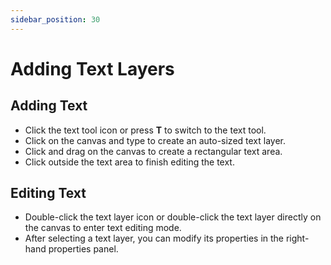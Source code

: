 ```yaml
---
sidebar_position: 30
---
```


# Adding Text Layers

## Adding Text

- Click the text tool icon or press **T** to switch to the text tool.
- Click on the canvas and type to create an auto-sized text layer.
- Click and drag on the canvas to create a rectangular text area.
- Click outside the text area to finish editing the text.

## Editing Text

- Double-click the text layer icon or double-click the text layer directly on the canvas to enter text editing mode.
- After selecting a text layer, you can modify its properties in the right-hand properties panel.
